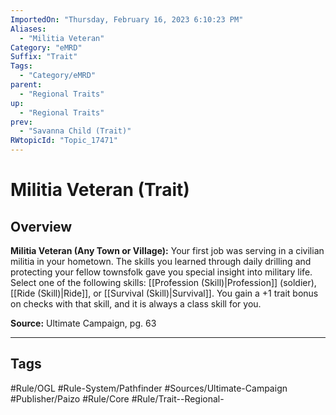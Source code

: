 ```yaml
---
ImportedOn: "Thursday, February 16, 2023 6:10:23 PM"
Aliases:
  - "Militia Veteran"
Category: "eMRD"
Suffix: "Trait"
Tags:
  - "Category/eMRD"
parent:
  - "Regional Traits"
up:
  - "Regional Traits"
prev:
  - "Savanna Child (Trait)"
RWtopicId: "Topic_17471"
---
```

# Militia Veteran (Trait)
## Overview
**Militia Veteran (Any Town or Village):** Your first job was serving in a civilian militia in your hometown. The skills you learned through daily drilling and protecting your fellow townsfolk gave you special insight into military life. Select one of the following skills: [[Profession (Skill)|Profession]] (soldier), [[Ride (Skill)|Ride]], or [[Survival (Skill)|Survival]]. You gain a +1 trait bonus on checks with that skill, and it is always a class skill for you.

**Source:** Ultimate Campaign, pg. 63


---
## Tags
#Rule/OGL #Rule-System/Pathfinder #Sources/Ultimate-Campaign #Publisher/Paizo #Rule/Core #Rule/Trait--Regional-

